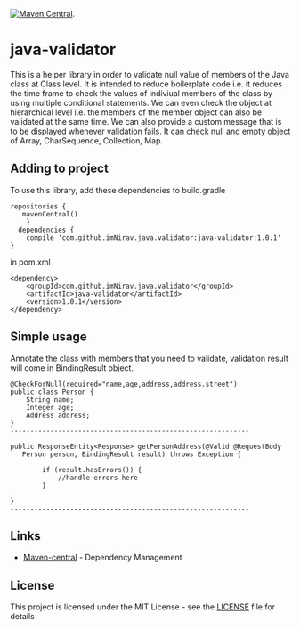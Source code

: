 [![Maven Central](https://maven-badges.herokuapp.com/maven-central/com.github.imNirav.java.validator/java-validator/badge.svg)](https://maven-badges.herokuapp.com/maven-central/com.github.imNirav.java.validator/java-validator).

# java-validator

This is a helper library in order to validate null value of members of the Java class at Class level. It is intended to reduce boilerplate code i.e. it reduces the time frame to check the values of indiviual members of the class by using multiple conditional statements. We can even check the object at hierarchical level i.e. the members of the member object can also be validated at the same time. We can also provide a custom message that is to be displayed whenever validation fails. It can check null and empty object of Array, CharSequence, Collection, Map.

## Adding to project

To use this library, add these dependencies to build.gradle 
```
repositories {
   mavenCentral()
	}
  dependencies {
    compile 'com.github.imNirav.java.validator:java-validator:1.0.1'
} 
```
in pom.xml
```
<dependency>
    <groupId>com.github.imNirav.java.validator</groupId>
    <artifactId>java-validator</artifactId>
    <version>1.0.1</version>
</dependency>
```
## Simple usage
Annotate the class with members that you need to validate,
validation result will come in BindingResult object.

```
@CheckForNull(required="name,age,address,address.street")
public class Person {
	String name;
	Integer age;
	Address address;
}
------------------------------------------------------------

public ResponseEntity<Response> getPersonAddress(@Valid @RequestBody
   Person person, BindingResult result) throws Exception {
   
		if (result.hasErrors()) {
			//handle errors here
		}
    
}
------------------------------------------------------------
```
## Links
* [Maven-central](https://maven-badges.herokuapp.com/maven-central/com.github.imNirav.java.validator/java-validator) - Dependency Management

## License

This project is licensed under the MIT License - see the [LICENSE](LICENSE) file for details
